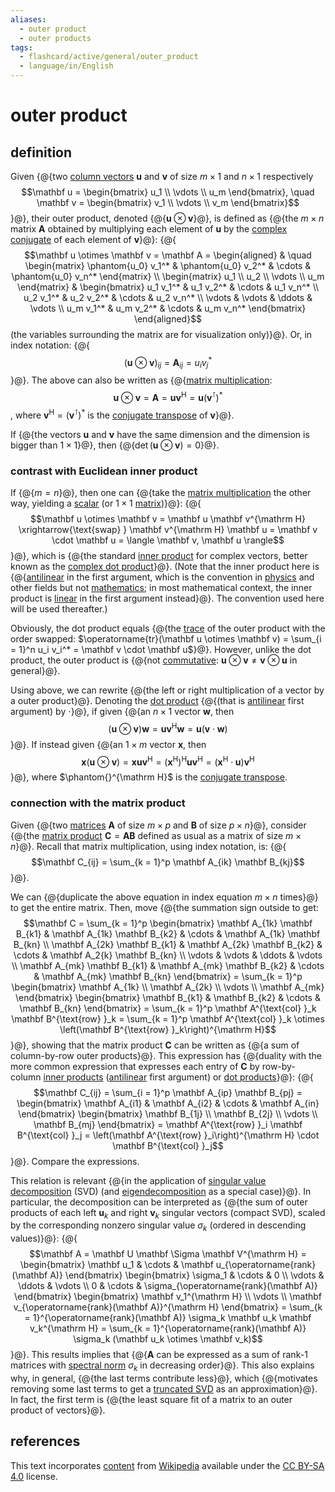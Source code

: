 ```yaml
---
aliases:
  - outer product
  - outer products
tags:
  - flashcard/active/general/outer_product
  - language/in/English
---
```


# outer product

## definition

Given {@{two [column vectors](row%20and%20column%20vectors.md) $\mathbf u$ and $\mathbf v$ of size $m \times 1$ and $n \times 1$ respectively $$\mathbf u = \begin{bmatrix} u_1 \\ \vdots \\ u_m \end{bmatrix}, \quad \mathbf v = \begin{bmatrix} v_1 \\ \vdots \\ v_m \end{bmatrix}$$}@}, their outer product, denoted {@{$\mathbf u \otimes \mathbf v$}@}, is defined as {@{the $m \times n$ matrix $\mathbf A$ obtained by multiplying each element of $\mathbf u$ by the [complex conjugate](complex%20conjugate.md) of each element of $\mathbf v$}@}: {@{$$\mathbf u \otimes \mathbf v = \mathbf A = \begin{aligned} & \quad \begin{matrix} \phantom{u_0} v_1^* & \phantom{u_0} v_2^* & \cdots & \phantom{u_0} v_n^* \end{matrix} \\ \begin{matrix} u_1 \\ u_2 \\ \vdots \\ u_m \end{matrix} & \begin{bmatrix} u_1 v_1^* & u_1 v_2^* & \cdots & u_1 v_n^* \\ u_2 v_1^* & u_2 v_2^* & \cdots & u_2 v_n^* \\ \vdots & \vdots & \ddots & \vdots \\ u_m v_1^* & u_m v_2^* & \cdots & u_m v_n^* \end{bmatrix} \end{aligned}$$ (the variables surrounding the matrix are for visualization only)}@}. Or, in index notation: {@{$$(\mathbf u \otimes \mathbf v)_{ij} = \mathbf A_{ij} = u_i v_j^*$$}@}. The above can also be written as {@{[matrix multiplication](matrix%20multiplication.md): $$\mathbf u \otimes \mathbf v = \mathbf A = \mathbf u \mathbf v^{\mathrm H} = \mathbf u \left(\mathbf v^\intercal \right)^*$$, where $\mathbf v^{\mathrm H} = \left(\mathbf v^\intercal \right)^*$ is the [conjugate transpose](conjugate%20transpose.md) of $\mathbf v$}@}. <!--SR:!2025-04-11,205,330!2025-06-30,265,330!2025-04-30,204,310!2025-07-02,267,330!2025-08-25,313,330!2025-05-10,228,330-->

If {@{the vectors $\mathbf u$ and $\mathbf v$ have the same dimension and the dimension is bigger than $1 \times 1$}@}, then {@{$\det(\mathbf u \otimes \mathbf v) = 0$}@}. <!--SR:!2025-01-03,113,290!2025-03-21,176,310-->

### contrast with Euclidean inner product

If {@{$m = n$}@}, then one can {@{take the [matrix multiplication](matrix%20multiplication.md) the other way, yielding a [scalar](scalar%20(mathematics).md) (or $1 \times 1$ [matrix](matrix%20(mathematics).md))}@}: {@{$$\mathbf u \otimes \mathbf v = \mathbf u \mathbf v^{\mathrm H} \xrightarrow{\text{swap} } \mathbf v^{\mathrm H} \mathbf u = \mathbf v \cdot \mathbf u = \langle \mathbf v, \mathbf u \rangle$$}@}, which is {@{the standard [inner product](inner%20product%20space.md) for complex vectors, better known as the [complex dot product](dot%20product.md#complex%20vectors)}@}. (Note that the inner product here is {@{[antilinear](antilinear%20map.md) in the first argument, which is the convention in [physics](physics.md) and other fields but not [mathematics](mathematics.md); in most mathematical context, the inner product is [linear](linear%20map.md) in the first argument instead}@}. The convention used here will be used thereafter.) <!--SR:!2025-05-30,243,330!2025-05-01,221,330!2025-04-12,201,310!2025-06-05,248,330!2024-12-30,124,310-->

Obviously, the dot product equals {@{the [trace](trace%20(linear%20algebra).md) of the outer product with the order swapped: $\operatorname{tr}(\mathbf u \otimes \mathbf v) = \sum_{i = 1}^n u_i v_i^* = \mathbf v \cdot \mathbf u$}@}. However, unlike the dot product, the outer product is {@{not [commutative](commutative%20property.md): $\mathbf u \otimes \mathbf v \ne \mathbf v \otimes \mathbf u$ in general}@}. <!--SR:!2025-11-03,347,310!2025-04-24,214,330-->

Using above, we can rewrite {@{the left or right multiplication of a vector by a outer product}@}. Denoting the [dot product](dot%20product.md) {@{(that is [antilinear](antilinear%20map.md) first argument) by $\cdot$}@}, if given {@{an $n \times 1$ vector $\mathbf w$, then $$(\mathbf u \otimes \mathbf v) \mathbf w = \mathbf u \mathbf v^{\mathrm H} \mathbf w = \mathbf u (\mathbf v \cdot \mathbf w)$$}@}. If instead given {@{an $1 \times m$ vector $\mathbf x$, then $$\mathbf x (\mathbf u \otimes \mathbf v) = \mathbf x \mathbf u \mathbf v^{\mathrm H} = \left(\mathbf x^{\mathrm H}\right)^{\mathrm H} \mathbf u \mathbf v^{\mathrm H} = \left( \mathbf x^{\mathrm H} \cdot \mathbf u \right) \mathbf v^{\mathrm H}$$}@}, where $\phantom{}^{\mathrm H}$ is the [conjugate transpose](conjugate%20transpose.md). <!--SR:!2025-03-14,167,310!2025-03-05,162,310!2024-12-24,106,290!2025-05-19,197,270-->

### connection with the matrix product

Given {@{two [matrices](matrix%20(mathematics).md) $\mathbf A$ of size $m \times p$ and $\mathbf B$ of size $p \times n$}@}, consider {@{the [matrix product](matrix%20multiplication.md) $\mathbf C = \mathbf A \mathbf B$ defined as usual as a matrix of size $m \times n$}@}. Recall that matrix multiplication, using index notation, is: {@{$$\mathbf C_{ij} = \sum_{k = 1}^p \mathbf A_{ik} \mathbf B_{kj}$$}@}. <!--SR:!2025-04-05,185,310!2025-07-03,268,330!2025-08-23,310,330-->

We can {@{duplicate the above equation in index equation $m \times n$ times}@} to get the entire matrix. Then, move {@{the summation sign outside to get: $$\mathbf C = \sum_{k = 1}^p \begin{bmatrix} \mathbf A_{1k} \mathbf B_{k1} & \mathbf A_{1k} \mathbf B_{k2} & \cdots & \mathbf A_{1k} \mathbf B_{kn} \\ \mathbf A_{2k} \mathbf B_{k1} & \mathbf A_{2k} \mathbf B_{k2} & \cdots & \mathbf A_2{k} \mathbf B_{kn} \\ \vdots & \vdots & \ddots & \vdots \\ \mathbf A_{mk} \mathbf B_{k1} & \mathbf A_{mk} \mathbf B_{k2} & \cdots & \mathbf A_{mk} \mathbf B_{kn} \end{bmatrix} = \sum_{k = 1}^p \begin{bmatrix} \mathbf A_{1k} \\ \mathbf A_{2k} \\ \vdots \\ \mathbf A_{mk} \end{bmatrix} \begin{bmatrix} \mathbf B_{k1} & \mathbf B_{k2} & \cdots & \mathbf B_{kn} \end{bmatrix} = \sum_{k = 1}^p \mathbf A^{\text{col} }_k \mathbf B^{\text{row} }_k = \sum_{k = 1}^p \mathbf A^{\text{col} }_k \otimes \left(\mathbf B^{\text{row} }_k\right)^{\mathrm H}$$}@}, showing that the matrix product $\mathbf C$ can be written as {@{a sum of column-by-row outer products}@}. This expression has {@{duality with the more common expression that expresses each entry of $\mathbf C$ by row-by-column [inner products](inner%20product%20space.md) ([antilinear](antilinear%20map.md) first argument) or [dot products](dot%20product.md)}@}: {@{$$\mathbf C_{ij} = \sum_{i = 1}^p \mathbf A_{ip} \mathbf B_{pj} = \begin{bmatrix} \mathbf A_{i1} & \mathbf A_{i2} & \cdots & \mathbf A_{in} \end{bmatrix} \begin{bmatrix} \mathbf B_{1j} \\ \mathbf B_{2j} \\ \vdots \\ \mathbf B_{mj} \end{bmatrix} = \mathbf A^{\text{row} }_i \mathbf B^{\text{col} }_j = \left(\mathbf A^{\text{row} }_i\right)^{\mathrm H} \cdot \mathbf B^{\text{col} }_j$$}@}. Compare the expressions. <!--SR:!2025-05-31,244,330!2025-06-02,203,270!2025-06-04,247,330!2025-06-21,261,330!2025-02-19,147,290-->

This relation is relevant {@{in the application of [singular value decomposition](singular%20value%20decomposition.md) (SVD) (and [eigendecomposition](eigendecomposition%20of%20a%20matrix.md) as a special case)}@}. In particular, the decomposition can be interpreted as {@{the sum of outer products of each left $\mathbf u_k$ and right $\mathbf v_k$ singular vectors (compact SVD), scaled by the corresponding nonzero singular value $\sigma_k$ (ordered in descending values)}@}: {@{$$\mathbf A = \mathbf U \mathbf \Sigma \mathbf V^{\mathrm H} = \begin{bmatrix} \mathbf u_1 & \cdots & \mathbf u_{\operatorname{rank}(\mathbf A)} \end{bmatrix} \begin{bmatrix} \sigma_1 & \cdots & 0 \\ \vdots & \ddots & \vdots \\ 0 & \cdots & \sigma_{\operatorname{rank}(\mathbf A)} \end{bmatrix} \begin{bmatrix} \mathbf v_1^{\mathrm H} \\ \vdots \\ \mathbf v_{\operatorname{rank}(\mathbf A)}^{\mathrm H} \end{bmatrix} = \sum_{k = 1}^{\operatorname{rank}(\mathbf A)} \sigma_k \mathbf u_k \mathbf v_k^{\mathrm H} = \sum_{k = 1}^{\operatorname{rank}(\mathbf A)} \sigma_k (\mathbf u_k \otimes \mathbf v_k)$$}@}. This results implies that {@{$\mathbf A$ can be expressed as a sum of rank-1 matrices with [spectral norm](matrix%20norm.md#spectral%20norm(p%20=%202)) $\sigma_k$ in decreasing order}@}. This also explains why, in general, {@{the last terms contribute less}@}, which {@{motivates removing some last terms to get a [truncated SVD](singular%20value%20decomposition.md#truncated%20SVD) as an approximation}@}. In fact, the first term is {@{the least square fit of a matrix to an outer product of vectors}@}. <!--SR:!2025-04-27,217,330!2025-01-16,124,290!2025-06-10,209,270!2025-01-19,127,290!2025-04-28,218,330!2025-02-19,153,310!2025-01-25,144,310-->

## references

This text incorporates [content](https://en.wikipedia.org/wiki/outer_product) from [Wikipedia](Wikipedia.md) available under the [CC BY-SA 4.0](https://creativecommons.org/licenses/by-sa/4.0/) license.
